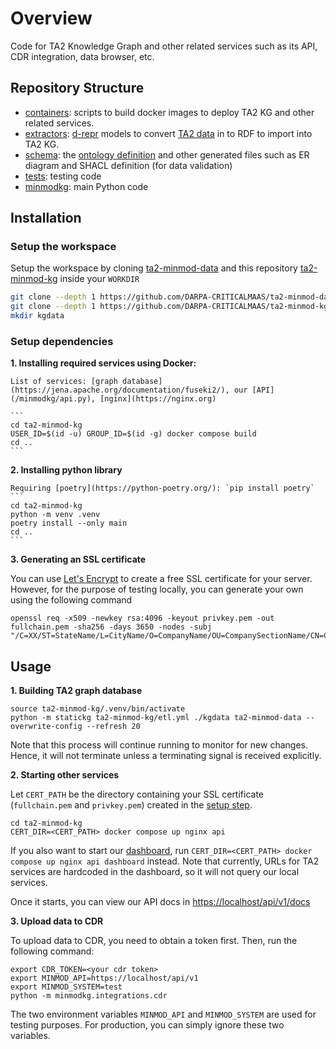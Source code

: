 # Overview

Code for TA2 Knowledge Graph and other related services such as its API, CDR integration, data browser, etc.

## Repository Structure

- [containers](/containers): scripts to build docker images to deploy TA2 KG and other related services.
- [extractors](/extractors): [d-repr](https://github.com/usc-isi-i2/d-repr) models to convert [TA2 data](https://github.com/DARPA-CRITICALMAAS/ta2-minmod-data/) in to RDF to import into TA2 KG.
- [schema](/schema): the [ontology definition](/schema/ontology.ttl) and other generated files such as ER diagram and SHACL definition (for data validation)
- [tests](/tests): testing code
- [minmodkg](/minmodkg): main Python code

## Installation

### Setup the workspace

Setup the workspace by cloning [ta2-minmod-data](https://github.com/DARPA-CRITICALMAAS/ta2-minmod-data) and this repository [ta2-minmod-kg](/) inside your `WORKDIR`

```bash
git clone --depth 1 https://github.com/DARPA-CRITICALMAAS/ta2-minmod-data
git clone --depth 1 https://github.com/DARPA-CRITICALMAAS/ta2-minmod-kg
mkdir kgdata
```

### Setup dependencies

**1. Installing required services using Docker:**
  
    List of services: [graph database](https://jena.apache.org/documentation/fuseki2/), our [API](/minmodkg/api.py), [nginx](https://nginx.org)

    ```
    cd ta2-minmod-kg
    USER_ID=$(id -u) GROUP_ID=$(id -g) docker compose build
    cd ..
    ```
  
**2. Installing python library**

    Requiring [poetry](https://python-poetry.org/): `pip install poetry`
    ```
    cd ta2-minmod-kg
    python -m venv .venv
    poetry install --only main
    cd ..
    ```

**3. Generating an SSL certificate**

You can use [Let's Encrypt](https://letsencrypt.org/) to create a free SSL certificate for your server. However, for the purpose of testing locally, you can generate your own using the following command

```
openssl req -x509 -newkey rsa:4096 -keyout privkey.pem -out fullchain.pem -sha256 -days 3650 -nodes -subj "/C=XX/ST=StateName/L=CityName/O=CompanyName/OU=CompanySectionName/CN=CommonNameOrHostname"
```

## Usage

**1. Building TA2 graph database**

```
source ta2-minmod-kg/.venv/bin/activate
python -m statickg ta2-minmod-kg/etl.yml ./kgdata ta2-minmod-data --overwrite-config --refresh 20
```

Note that this process will continue running to monitor for new changes. Hence, it will not terminate unless a terminating signal is received explicitly.

**2. Starting other services**

Let `CERT_PATH` be the directory containing your SSL certificate (`fullchain.pem` and `privkey.pem`) created in the [setup step](#installation).

```
cd ta2-minmod-kg
CERT_DIR=<CERT_PATH> docker compose up nginx api
```

If you also want to start our [dashboard](https://minmod.isi.edu), run `CERT_DIR=<CERT_PATH> docker compose up nginx api dashboard` instead. Note that currently, URLs for TA2 services are hardcoded in the dashboard, so it will not query our local services.

Once it starts, you can view our API docs in [https://localhost/api/v1/docs](https://localhost/api/v1/docs)

**3. Upload data to CDR**

To upload data to CDR, you need to obtain a token first. Then, run the following command:

```
export CDR_TOKEN=<your cdr token>
export MINMOD_API=https://localhost/api/v1
export MINMOD_SYSTEM=test
python -m minmodkg.integrations.cdr
```

The two environment variables `MINMOD_API` and `MINMOD_SYSTEM` are used for testing purposes. For production, you can simply ignore these two variables.
